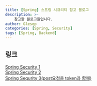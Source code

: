 ```yaml
---
title: [Spring] 스프링 시큐리티 참고 블로그
description: >-
    참고할 블로그들입니다.
author: Glesep
categories: [Spring, Security]
tags: [Spring, Backend]
---
```


## 링크
[Spring Security 1](https://webfirewood.tistory.com/115)  
[Spring Security 2](https://llshl.tistory.com/28)  
[Spring Sequrity 3(post요청을 token과 함께)](https://inkyu-yoon.github.io/docs/Language/SpringBoot/SpringSecurityToken)
